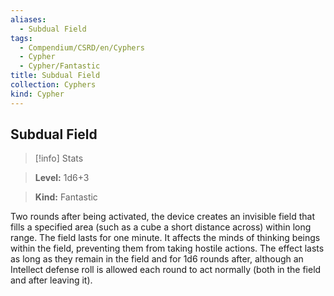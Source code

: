```yaml
---
aliases:
  - Subdual Field
tags:
  - Compendium/CSRD/en/Cyphers
  - Cypher
  - Cypher/Fantastic
title: Subdual Field
collection: Cyphers
kind: Cypher
---
```

## Subdual Field    
>[!info] Stats    
> **Level:** 1d6+3    
> **Kind:** Fantastic  
    
Two rounds after being activated, the device creates an invisible field that fills a specified area (such as a cube a short distance across) within long range. The field lasts for one minute. It affects the minds of thinking beings within the field, preventing them from taking hostile actions. The effect lasts as long as they remain in the field and for 1d6 rounds after, although an Intellect defense roll is allowed each round to act normally (both in the field and after leaving it).